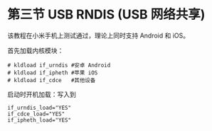 # 第三节 USB RNDIS (USB 网络共享)

该教程在小米手机上测试通过，理论上同时支持 Android 和 iOS。

首先加载内核模块：

```
# kldload if_urndis #安卓 Android 
# kldload if_ipheth #苹果 iOS
# kldload if_cdce   #其他设备
```

启动时开机加载：写入到

```
if_urndis_load="YES"
if_cdce_load="YES"
if_ipheth_load="YES"
```
